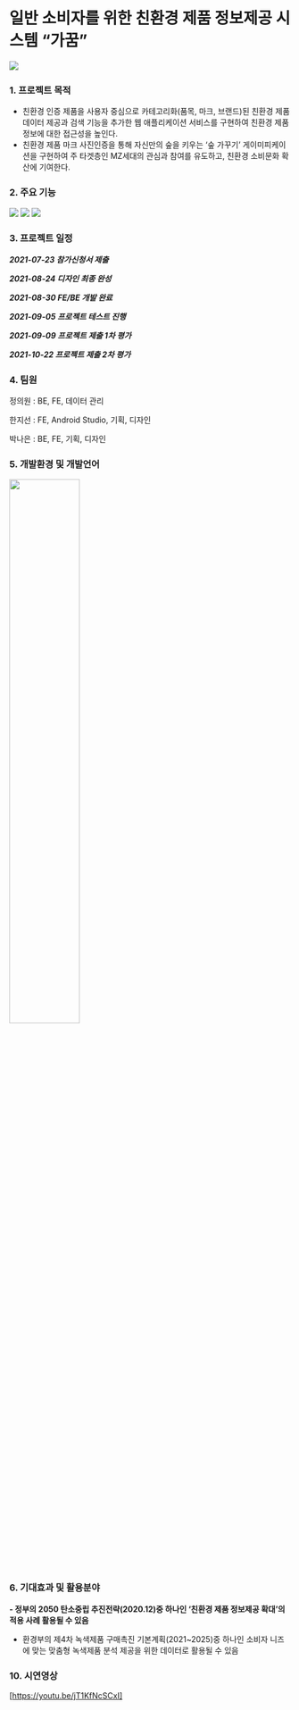 # 일반 소비자를 위한 친환경 제품 정보제공 시스템 “가꿈” 
<img src="https://www.notion.so/image/https%3A%2F%2Fs3-us-west-2.amazonaws.com%2Fsecure.notion-static.com%2Fff771cf0-3121-4d78-a7be-8ad4cbb981b7%2F%ED%99%94%EB%A9%B4.png?table=block&id=64a9e63c-b566-4a40-b97f-a89916f0f8b2&spaceId=5ed0755e-5067-4c9a-8811-fcf0a1e2193e&width=2000&userId=a846a7ff-bb6e-42d6-b9f5-62d2265b38de&cache=v2">


### 1. **프로젝트 목적**

- 친환경 인증 제품을 사용자 중심으로 카테고리화(품목, 마크, 브랜드)된 친환경 제품 데이터 제공과 검색 기능을 추가한 웹 애플리케이션 서비스를 구현하여 친환경 제품 정보에 대한 접근성을 높인다.
- 친환경 제품 마크 사진인증을 통해 자신만의 숲을 키우는 ‘숲 가꾸기’ 게이미피케이션을 구현하여 주 타겟층인 MZ세대의 관심과 참여를 유도하고, 친환경 소비문화 확산에 기여한다.

### 2. **주요 기능**

<img src="https://www.notion.so/image/https%3A%2F%2Fs3-us-west-2.amazonaws.com%2Fsecure.notion-static.com%2Fe488c52e-dfe9-49b0-961c-379d3998742c%2FUntitled.png?table=block&id=98637041-1232-450e-81ed-2434cd50a423&spaceId=5ed0755e-5067-4c9a-8811-fcf0a1e2193e&width=2000&userId=a846a7ff-bb6e-42d6-b9f5-62d2265b38de&cache=v2">

<img src="https://www.notion.so/image/https%3A%2F%2Fs3-us-west-2.amazonaws.com%2Fsecure.notion-static.com%2F0303801c-1bb8-46a4-ad55-5a3d6e17740e%2FUntitled.png?table=block&id=a74b0510-dce9-46fc-a2dd-a06db3594e30&spaceId=5ed0755e-5067-4c9a-8811-fcf0a1e2193e&width=2000&userId=a846a7ff-bb6e-42d6-b9f5-62d2265b38de&cache=v2">

<img src="https://www.notion.so/image/https%3A%2F%2Fs3-us-west-2.amazonaws.com%2Fsecure.notion-static.com%2Fd3f00325-008a-43d6-8ffc-b8833d17325f%2FUntitled.png?table=block&id=e1546ea3-8264-4cf8-a5e0-aefb3e1446a9&spaceId=5ed0755e-5067-4c9a-8811-fcf0a1e2193e&width=2000&userId=a846a7ff-bb6e-42d6-b9f5-62d2265b38de&cache=v2">



### 3. 프로젝트 일정

***2021-07-23 참가신청서 제출***

***2021-08-24 디자인 최종 완성***

***2021-08-30 FE/BE 개발 완료***

***2021-09-05 프로젝트 테스트 진행***

***2021-09-09 프로젝트 제출 1차 평가***

***2021-10-22 프로젝트 제출 2차 평가***

### 4. 팀원

정의원 : BE, FE, 데이터 관리

한지선 : FE, Android Studio, 기획, 디자인

박나은 : BE, FE, 기획, 디자인

### 5. **개발환경 및 개발언어**

<img style="width:50%;" src="https://www.notion.so/image/https%3A%2F%2Fs3-us-west-2.amazonaws.com%2Fsecure.notion-static.com%2Fa6a2e5ef-e816-42f1-8b9c-528bf32cd50b%2FUntitled.png?table=block&id=495c0f8f-a9ac-4fbe-a3a9-2009f888499b&spaceId=5ed0755e-5067-4c9a-8811-fcf0a1e2193e&width=2000&userId=a846a7ff-bb6e-42d6-b9f5-62d2265b38de&cache=v2">

### 6. **기대효과 및 활용분야**

**- 정부의 2050 탄소중립 추진전략(2020.12)중 하나인 ‘친환경 제품 정보제공 확대’의 적용 사례 활용될 수 있음**

- 환경부의 제4차 녹색제품 구매촉진 기본계획(2021~2025)중 하나인 소비자 니즈에 맞는 맞춤형 녹색제품 분석 제공을 위한 데이터로 활용될 수 있음

### 10. 시연영상

[https://youtu.be/jT1KfNcSCxI]



